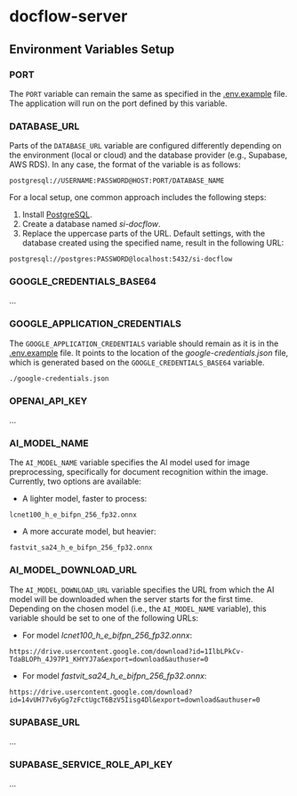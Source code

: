 # docflow-server

## Environment Variables Setup

### PORT

The `PORT` variable can remain the same as specified in the [.env.example](../.env.example) file. The application will run on the port defined by this variable.

### DATABASE_URL

Parts of the `DATABASE_URL` variable are configured differently depending on the environment (local or cloud) and the database provider (e.g., Supabase, AWS RDS). In any case, the format of the variable is as follows:

```
postgresql://USERNAME:PASSWORD@HOST:PORT/DATABASE_NAME
```

For a local setup, one common approach includes the following steps:
1. Install [PostgreSQL](https://www.postgresql.org/download/).
2. Create a database named _si-docflow_.
3. Replace the uppercase parts of the URL. Default settings, with the database created using the specified name, result in the following URL:

```
postgresql://postgres:PASSWORD@localhost:5432/si-docflow
```

### GOOGLE_CREDENTIALS_BASE64

...

### GOOGLE_APPLICATION_CREDENTIALS

The `GOOGLE_APPLICATION_CREDENTIALS` variable should remain as it is in the [.env.example](../.env.example) file. It points to the location of the _google-credentials.json_ file, which is generated based on the `GOOGLE_CREDENTIALS_BASE64` variable.

```
./google-credentials.json
```

### OPENAI_API_KEY

...

### AI_MODEL_NAME

The `AI_MODEL_NAME` variable specifies the AI model used for image preprocessing, specifically for document recognition within the image. Currently, two options are available:

- A lighter model, faster to process:
```
lcnet100_h_e_bifpn_256_fp32.onnx
```

- A more accurate model, but heavier:
```
fastvit_sa24_h_e_bifpn_256_fp32.onnx
```

### AI_MODEL_DOWNLOAD_URL

The `AI_MODEL_DOWNLOAD_URL` variable specifies the URL from which the AI model will be downloaded when the server starts for the first time. Depending on the chosen model (i.e., the `AI_MODEL_NAME` variable), this variable should be set to one of the following URLs:

- For model _lcnet100_h_e_bifpn_256_fp32.onnx_:
```
https://drive.usercontent.google.com/download?id=1IlbLPkCv-TdaBLOPh_4J97P1_KHYYJ7a&export=download&authuser=0
```

- For model _fastvit_sa24_h_e_bifpn_256_fp32.onnx_:
```
https://drive.usercontent.google.com/download?id=14vUH77v6yGg7zFctUgcT6BzV5Iisg4Dl&export=download&authuser=0
```

### SUPABASE_URL

...

### SUPABASE_SERVICE_ROLE_API_KEY

...
